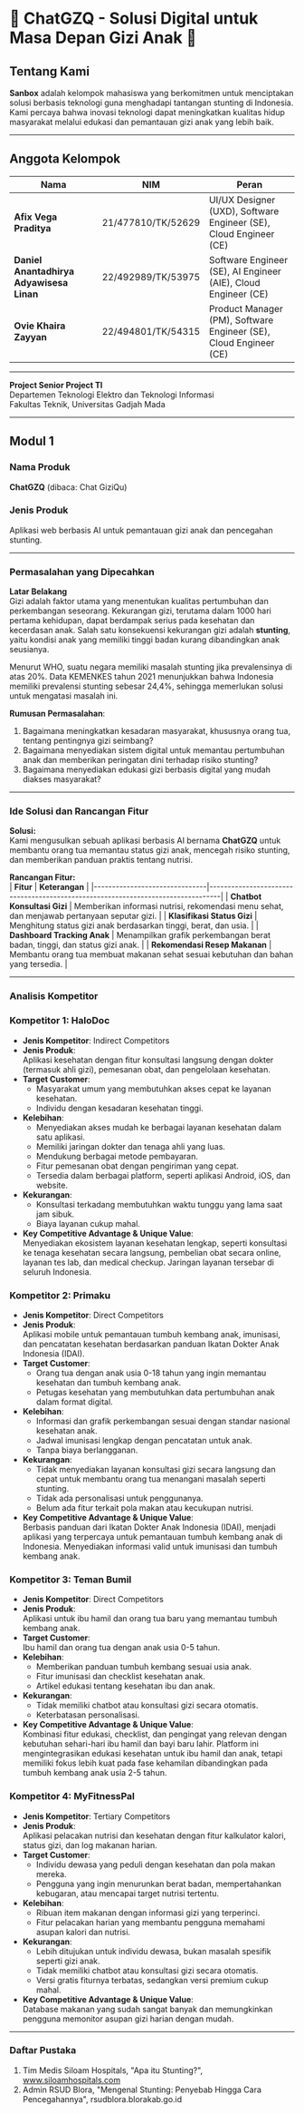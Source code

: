 # 🌟 ChatGZQ - Solusi Digital untuk Masa Depan Gizi Anak 🌟  

## **Tentang Kami**  
**Sanbox** adalah kelompok mahasiswa yang berkomitmen untuk menciptakan solusi berbasis teknologi guna menghadapi tantangan stunting di Indonesia. Kami percaya bahwa inovasi teknologi dapat meningkatkan kualitas hidup masyarakat melalui edukasi dan pemantauan gizi anak yang lebih baik.  

---

## **Anggota Kelompok**  
| **Nama**                      | **NIM**                | **Peran**                                                  |
|-------------------------------|-------------------------|------------------------------------------------------------|
| **Afix Vega Praditya**         | 21/477810/TK/52629      | UI/UX Designer (UXD), Software Engineer (SE), Cloud Engineer (CE) |
| **Daniel Anantadhirya Adyawisesa Linan** | 22/492989/TK/53975 | Software Engineer (SE), AI Engineer (AIE), Cloud Engineer (CE) |
| **Ovie Khaira Zayyan**         | 22/494801/TK/54315      | Product Manager (PM), Software Engineer (SE), Cloud Engineer (CE) |  

---

**Project Senior Project TI**  
Departemen Teknologi Elektro dan Teknologi Informasi <br/>
Fakultas Teknik, Universitas Gadjah Mada  

---

## **Modul 1**

### **Nama Produk**  
**ChatGZQ** (dibaca: Chat GiziQu)  

### **Jenis Produk**  
Aplikasi web berbasis AI untuk pemantauan gizi anak dan pencegahan stunting.

---

### **Permasalahan yang Dipecahkan**  
**Latar Belakang**  
Gizi adalah faktor utama yang menentukan kualitas pertumbuhan dan perkembangan seseorang. Kekurangan gizi, terutama dalam 1000 hari pertama kehidupan, dapat berdampak serius pada kesehatan dan kecerdasan anak. Salah satu konsekuensi kekurangan gizi adalah **stunting**, yaitu kondisi anak yang memiliki tinggi badan kurang dibandingkan anak seusianya.  

Menurut WHO, suatu negara memiliki masalah stunting jika prevalensinya di atas 20%. Data KEMENKES tahun 2021 menunjukkan bahwa Indonesia memiliki prevalensi stunting sebesar 24,4%, sehingga memerlukan solusi untuk mengatasi masalah ini.  

**Rumusan Permasalahan**:  
1. Bagaimana meningkatkan kesadaran masyarakat, khususnya orang tua, tentang pentingnya gizi seimbang?  
2. Bagaimana menyediakan sistem digital untuk memantau pertumbuhan anak dan memberikan peringatan dini terhadap risiko stunting?  
3. Bagaimana menyediakan edukasi gizi berbasis digital yang mudah diakses masyarakat?  

---

### **Ide Solusi dan Rancangan Fitur**  

**Solusi:**  
Kami mengusulkan sebuah aplikasi berbasis AI bernama **ChatGZQ** untuk membantu orang tua memantau status gizi anak, mencegah risiko stunting, dan memberikan panduan praktis tentang nutrisi.  

**Rancangan Fitur:**  
| **Fitur**                     | **Keterangan**                                                                 |
|-------------------------------|---------------------------------------------------------------------------------|
| **Chatbot Konsultasi Gizi**    | Memberikan informasi nutrisi, rekomendasi menu sehat, dan menjawab pertanyaan seputar gizi. |
| **Klasifikasi Status Gizi**    | Menghitung status gizi anak berdasarkan tinggi, berat, dan usia.               |
| **Dashboard Tracking Anak**    | Menampilkan grafik perkembangan berat badan, tinggi, dan status gizi anak.     |
| **Rekomendasi Resep Makanan**  | Membantu orang tua membuat makanan sehat sesuai kebutuhan dan bahan yang tersedia. |

---

### **Analisis Kompetitor**  

### Kompetitor 1: **HaloDoc**
- **Jenis Kompetitor**: Indirect Competitors  
- **Jenis Produk**:  
  Aplikasi kesehatan dengan fitur konsultasi langsung dengan dokter (termasuk ahli gizi), pemesanan obat, dan pengelolaan kesehatan.  
- **Target Customer**:  
  - Masyarakat umum yang membutuhkan akses cepat ke layanan kesehatan.  
  - Individu dengan kesadaran kesehatan tinggi.  
- **Kelebihan**:  
  - Menyediakan akses mudah ke berbagai layanan kesehatan dalam satu aplikasi.  
  - Memiliki jaringan dokter dan tenaga ahli yang luas.  
  - Mendukung berbagai metode pembayaran.  
  - Fitur pemesanan obat dengan pengiriman yang cepat.  
  - Tersedia dalam berbagai platform, seperti aplikasi Android, iOS, dan website.  
- **Kekurangan**:  
  - Konsultasi terkadang membutuhkan waktu tunggu yang lama saat jam sibuk.  
  - Biaya layanan cukup mahal.  
- **Key Competitive Advantage & Unique Value**:  
  Menyediakan ekosistem layanan kesehatan lengkap, seperti konsultasi ke tenaga kesehatan secara langsung, pembelian obat secara online, layanan tes lab, dan medical checkup. Jaringan layanan tersebar di seluruh Indonesia.

### Kompetitor 2: **Primaku**
- **Jenis Kompetitor**: Direct Competitors  
- **Jenis Produk**:  
  Aplikasi mobile untuk pemantauan tumbuh kembang anak, imunisasi, dan pencatatan kesehatan berdasarkan panduan Ikatan Dokter Anak Indonesia (IDAI).  
- **Target Customer**:  
  - Orang tua dengan anak usia 0-18 tahun yang ingin memantau kesehatan dan tumbuh kembang anak.  
  - Petugas kesehatan yang membutuhkan data pertumbuhan anak dalam format digital.  
- **Kelebihan**:  
  - Informasi dan grafik perkembangan sesuai dengan standar nasional kesehatan anak.  
  - Jadwal imunisasi lengkap dengan pencatatan untuk anak.  
  - Tanpa biaya berlangganan.  
- **Kekurangan**:  
  - Tidak menyediakan layanan konsultasi gizi secara langsung dan cepat untuk membantu orang tua menangani masalah seperti stunting.  
  - Tidak ada personalisasi untuk penggunanya.  
  - Belum ada fitur terkait pola makan atau kecukupan nutrisi.  
- **Key Competitive Advantage & Unique Value**:  
  Berbasis panduan dari Ikatan Dokter Anak Indonesia (IDAI), menjadi aplikasi yang terpercaya untuk pemantauan tumbuh kembang anak di Indonesia. Menyediakan informasi valid untuk imunisasi dan tumbuh kembang anak.

### Kompetitor 3: **Teman Bumil**
- **Jenis Kompetitor**: Direct Competitors  
- **Jenis Produk**:  
  Aplikasi untuk ibu hamil dan orang tua baru yang memantau tumbuh kembang anak.  
- **Target Customer**:  
  Ibu hamil dan orang tua dengan anak usia 0-5 tahun.  
- **Kelebihan**:  
  - Memberikan panduan tumbuh kembang sesuai usia anak.  
  - Fitur imunisasi dan checklist kesehatan anak.  
  - Artikel edukasi tentang kesehatan ibu dan anak.  
- **Kekurangan**:  
  - Tidak memiliki chatbot atau konsultasi gizi secara otomatis.  
  - Keterbatasan personalisasi.  
- **Key Competitive Advantage & Unique Value**:  
  Kombinasi fitur edukasi, checklist, dan pengingat yang relevan dengan kebutuhan sehari-hari ibu hamil dan bayi baru lahir. Platform ini mengintegrasikan edukasi kesehatan untuk ibu hamil dan anak, tetapi memiliki fokus lebih kuat pada fase kehamilan dibandingkan pada tumbuh kembang anak usia 2-5 tahun.

### Kompetitor 4: **MyFitnessPal**
- **Jenis Kompetitor**: Tertiary Competitors  
- **Jenis Produk**:  
  Aplikasi pelacakan nutrisi dan kesehatan dengan fitur kalkulator kalori, status gizi, dan log makanan harian.  
- **Target Customer**:  
  - Individu dewasa yang peduli dengan kesehatan dan pola makan mereka.  
  - Pengguna yang ingin menurunkan berat badan, mempertahankan kebugaran, atau mencapai target nutrisi tertentu.  
- **Kelebihan**:  
  - Ribuan item makanan dengan informasi gizi yang terperinci.  
  - Fitur pelacakan harian yang membantu pengguna memahami asupan kalori dan nutrisi.  
- **Kekurangan**:  
  - Lebih ditujukan untuk individu dewasa, bukan masalah spesifik seperti gizi anak.  
  - Tidak memiliki chatbot atau konsultasi gizi secara otomatis.  
  - Versi gratis fiturnya terbatas, sedangkan versi premium cukup mahal.  
- **Key Competitive Advantage & Unique Value**:  
  Database makanan yang sudah sangat banyak dan memungkinkan pengguna memonitor asupan gizi harian dengan mudah.


---

### **Daftar Pustaka**  
1. Tim Medis Siloam Hospitals, "Apa itu Stunting?", www.siloamhospitals.com  
2. Admin RSUD Blora, "Mengenal Stunting: Penyebab Hingga Cara Pencegahannya", rsudblora.blorakab.go.id  




